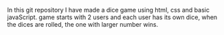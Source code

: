 In this git repository I have made a dice game using html, css and basic javaScript.
game starts with 2 users and each user has its own dice, when the dices are rolled, the one with larger number wins.
